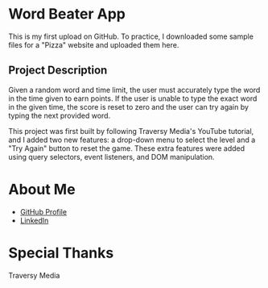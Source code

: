 # Word Beater App

This is my first upload on GitHub. To practice, I downloaded some sample files for a "Pizza" website and uploaded them here.

## Project Description

Given a random word and time limit, the user must accurately type the word in the time given to earn points. If the user is unable to type the exact word in the given time, the score is reset to zero and the user can try again by typing the next provided word.

This project was first built by following Traversy Media's YouTube tutorial, and I added two new features: a drop-down menu to select the level and a "Try Again" button to reset the game. These extra features were added using query selectors, event listeners, and DOM manipulation.

# About Me

- [GitHub Profile](https://github.com/christineyoo)
- [LinkedIn](https://linkedin.com/in/christine-yoo-cy)

# Special Thanks

Traversy Media
